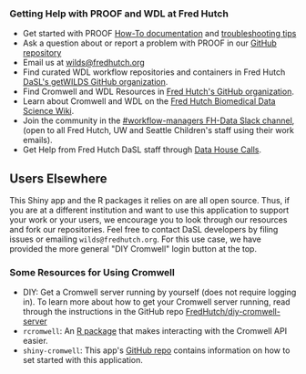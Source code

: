 ### Getting Help with PROOF and WDL at Fred Hutch
- Get started with PROOF [How-To documentation](https://sciwiki.fredhutch.org/dasldemos/proof-how-to/) and [troubleshooting tips](https://sciwiki.fredhutch.org/dasldemos/proof-troubleshooting/)
- Ask a question about or report a problem with PROOF in our [GitHub repository](https://github.com/getwilds/proof/issues/new?template=Blank+issue)
- Email us at [wilds@fredhutch.org](mailto:wilds@fredhutch.org)
- Find curated WDL workflow repositories and containers in Fred Hutch [DaSL's getWILDS GitHub organization](https://github.com/orgs/getwilds/repositories?q=wdl).
- Find Cromwell and WDL Resources in [Fred Hutch's GitHub organization](https://github.com/FredHutch?utf8=%E2%9C%93&q=wdl+OR+cromwell&type=&language=).
- Learn about Cromwell and WDL on the [Fred Hutch Biomedical Data Science Wiki](https://sciwiki.fredhutch.org/compdemos/Cromwell/).
- Join the community in the [#workflow-managers FH-Data Slack channel](https://fhdata.slack.com/archives/CJFP1NYSZ), (open to all Fred Hutch, UW and Seattle Children's staff using their work emails).
- Get Help from Fred Hutch DaSL staff through [Data House Calls](https://calendly.com/data-house-calls/resources).


## Users Elsewhere
This Shiny app and the R packages it relies on are all open source.  Thus, if you are at a different institution and want to use this application to support your work or your users, we encourage you to look through our resources and fork our repositories.  Feel free to contact DaSL developers by filing issues or emailing `wilds@fredhutch.org`. For this use case, we have provided the more general "DIY Cromwell" login button at the top. 

### Some Resources for Using Cromwell
  - DIY: Get a Cromwell server running by yourself (does not require logging in). To learn more about how to get your Cromwell server running, read through the instructions in the GitHub repo [FredHutch/diy-cromwell-server](https://github.com/FredHutch/diy-cromwell-server)
- `rcromwell`:  An [R package](https://github.com/getwilds/rcromwell) that makes interacting with the Cromwell API easier. 
- `shiny-cromwell`:  This app's [GitHub repo](https://github.com/FredHutch/shiny-cromwell) contains information on how to set started with this application.  


